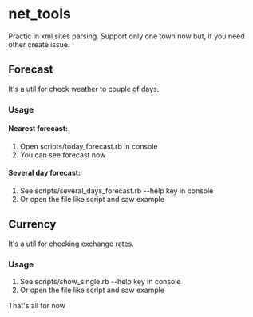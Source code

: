# net_tools
Practic in xml sites parsing. Support only one town now but, if you need other create issue.

## Forecast
  It's a util for check weather to couple of days.
  ### Usage
  #### Nearest forecast:
  1. Open scripts/today_forecast.rb in console
  2. You can see forecast now
  
  #### Several day forecast:
  1. See scripts/several_days_forecast.rb --help key in console
  2. Or open the file like script and saw example

## Currency
  It's a util for checking exchange rates.
  ### Usage
  1. See scripts/show_single.rb --help key in console
  2. Or open the file like script and saw example

That's all for now
